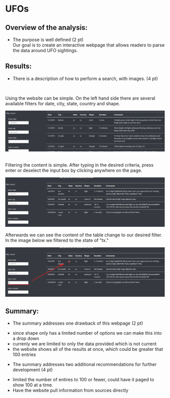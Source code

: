 # UFOs
 
<!-- When building a website. Sometimes it is helpful to create a site map that will help keep the larger picture intact. -->

<!-- ![Website_storyboard](https://github.com/HappyM0f0/UFOs/blob/main/static/img/website_storyboard.png) -->

<!-- # The written analysis has the following: -->

## Overview of the analysis:
* The purpose is well defined (2 pt)<br>
Our goal is to create an interactive webpage that allows readers to parse the data around UFO sightings.<br>
<!-- Building a page that using JavaScript that will dynamtically filter results based on user input.<br>
or<br> -->

## Results:
* There is a description of how to perform a search, with images. (4 pt)<br>

<br>

Using the website can be simple. On the left hand side there are several available filters for date, city, state, country and shape.<br>

![Defult_View](https://github.com/HappyM0f0/UFOs/blob/main/static/img/UFO_01.png)<br>
<br>

Filtering the content is simple. After typing in the desired criteria, press enter or deselect the input box by clicking anywhere on the page.<br>

![Post_filter_no_Markings](https://github.com/HappyM0f0/UFOs/blob/main/static/img/UFO_02.png)<br>

Afterwards we can see the content of the table change to our desired filter. In the image below we filtered to the state of "tx."<br>

![Post_filter_with_markings](https://github.com/HappyM0f0/UFOs/blob/main/static/img/UFO_02.1.png)<br>

## Summary:
* The summary addresses one drawback of this webpage (2 pt)<br>
- since shape only has a limited number of options we can make this into a drop down
- currenly we are limited to only the data provided which is not current
- the website shows all of the results at once, which could be greater that 100 entries

* The summary addresses two additional recommendations for further development (4 pt)<br>
- limited the number of entires to 100 or fewer, could have it paged to show 100 at a time.
- Have the website pull information from sources directly
